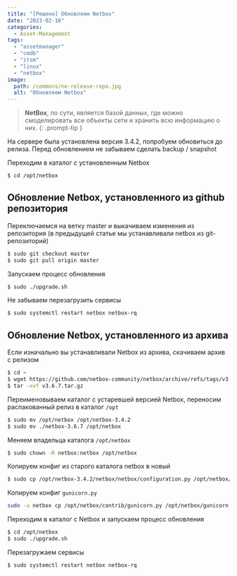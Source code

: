 ```yaml
---
title: "[Решено] Обновляем Netbox"
date: "2023-02-16"
categories: 
  - Asset-Management
tags: 
  - "assetmanager"
  - "cmdb"
  - "itsm"
  - "linux"
  - "netbox"
image:
  path: /commons/no-release-repo.jpg
  alt: "Обновляем Netbox"
---
```


> **NetBox**, по сути, является базой данных, где можно смоделировать все объекты сети и хранить всю информацию о них.
{: .prompt-tip }

На сервере была установлена версия 3.4.2, попробуем обновиться до релиза. Перед обновлением не забываем сделать backup / snapshot

Переходим в каталог с установленным Netbox

```sh
$ cd /opt/netbox
```

## Обновление Netbox, установленного из github репозитория

Переключаемся на ветку master и выкачиваем изменения из репозитория (в предыдущей статье мы устанавливали netbox из git-репозиторий)

```sh
$ sudo git checkout master
$ sudo git pull origin master
```

Запускаем процесс обновления

```sh
$ sudo ./upgrade.sh
```

Не забываем перезагрузить сервисы

```sh
$ sudo systemctl restart netbox netbox-rq
```

## Обновление Netbox, установленного из архива

Если изначально вы устанавливали Netbox из архива, скачиваем архив с релизом

```sh
$ cd ~
$ wget https://github.com/netbox-community/netbox/archive/refs/tags/v3.6.7.tar.gz
$ tar -xvf v3.6.7.tar.gz
```

Переименовываем каталог с устаревшей версией Netbox, переносим распакованный релиз в каталог `/opt`

```sh
$ sudo mv /opt/netbox /opt/netbox-3.4.2
$ sudo mv ./netbox-3.6.7 /opt/netbox
```

Меняем владельца каталога `/opt/netbox`

```sh
$ sudo chown -R netbox:netbox /opt/netbox
```

Копируем конфиг из старого каталога netbox в новый

```sh
$ sudo cp /opt/netbox-3.4.2/netbox/netbox/configuration.py /opt/netbox/netbox/netbox/configuration.py
```

Копируем конфиг `gunicorn.py`

```sh
sudo -u netbox cp /opt/netbox/contrib/gunicorn.py /opt/netbox/gunicorn.py
```

Переходим в каталог с Netbox и запускаем процесс обновления

```sh
$ cd /opt/netbox
$ sudo ./upgrade.sh
```

Перезагружаем сервисы

```sh
$ sudo systemctl restart netbox netbox-rq
```
